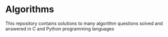 # Algorithms
This repository contains solutions to many algorithm questions solved and answered in C and Python programming languages
